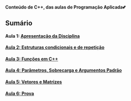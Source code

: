 <h4> Conteúdo de C++, das aulas de Programação Aplicada💕</h4>
<h2>Sumário</h2>
<h4>Aula 1: <a href="https://github.com/MaineCalabrezi13/ProgramacaoAplicada/tree/main/Aula%2005.08">Apresentação da Disciplina</h4>
<h4>Aula 2: <a href="https://github.com/MaineCalabrezi13/ProgramacaoAplicada/tree/main/Aula%2012.08">Estruturas condicionais e de repetição</h4>
<h4>Aula 3: <a href="https://github.com/MaineCalabrezi13/ProgramacaoAplicada/tree/main/Aula%2019.08">Funções em C++</h4>
<h4>Aula 4: <a href="https://github.com/MaineCalabrezi13/ProgramacaoAplicada/tree/main/Aula%2026.08">Parâmetros, Sobrecarga e Argumentos Padrão</h4>
<h4>Aula 5: <a href="https://github.com/MaineCalabrezi13/ProgramacaoAplicada/tree/main/02.09">Vetores e Matrizes</h4>
<h4>Aula 6: Prova</h4>




